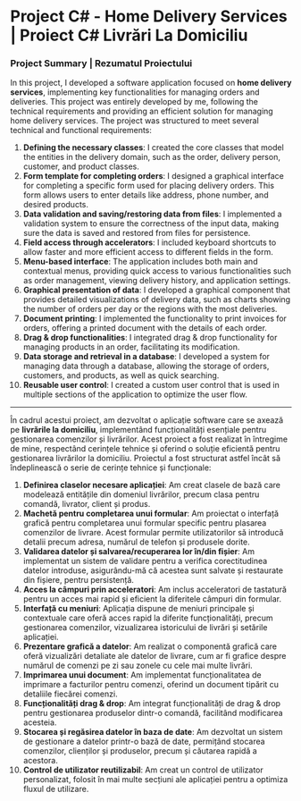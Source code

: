 # Project C# - Home Delivery Services | Proiect C# Livrări La Domiciliu

### Project Summary | Rezumatul Proiectului

In this project, I developed a software application focused on **home delivery services**, implementing key functionalities for managing orders and deliveries. This project was entirely developed by me, following the technical requirements and providing an efficient solution for managing home delivery services. The project was structured to meet several technical and functional requirements:

1. **Defining the necessary classes**: I created the core classes that model the entities in the delivery domain, such as the order, delivery person, customer, and product classes.
2. **Form template for completing orders**: I designed a graphical interface for completing a specific form used for placing delivery orders. This form allows users to enter details like address, phone number, and desired products.
3. **Data validation and saving/restoring data from files**: I implemented a validation system to ensure the correctness of the input data, making sure the data is saved and restored from files for persistence.
4. **Field access through accelerators**: I included keyboard shortcuts to allow faster and more efficient access to different fields in the form.
5. **Menu-based interface**: The application includes both main and contextual menus, providing quick access to various functionalities such as order management, viewing delivery history, and application settings.
6. **Graphical presentation of data**: I developed a graphical component that provides detailed visualizations of delivery data, such as charts showing the number of orders per day or the regions with the most deliveries.
7. **Document printing**: I implemented the functionality to print invoices for orders, offering a printed document with the details of each order.
8. **Drag & drop functionalities**: I integrated drag & drop functionality for managing products in an order, facilitating its modification.
9. **Data storage and retrieval in a database**: I developed a system for managing data through a database, allowing the storage of orders, customers, and products, as well as quick searching.
10. **Reusable user control**: I created a custom user control that is used in multiple sections of the application to optimize the user flow.
---
În cadrul acestui proiect, am dezvoltat o aplicație software care se axează pe **livrările la domiciliu**, implementând funcționalități esențiale pentru gestionarea comenzilor și livrărilor. Acest proiect a fost realizat în întregime de mine, respectând cerințele tehnice și oferind o soluție eficientă pentru gestionarea livrărilor la domiciliu. Proiectul a fost structurat astfel încât să îndeplinească o serie de cerințe tehnice și funcționale:

1. **Definirea claselor necesare aplicației**: Am creat clasele de bază care modelează entitățile din domeniul livrărilor, precum clasa pentru comandă, livrator, client și produs.
2. **Machetă pentru completarea unui formular**: Am proiectat o interfață grafică pentru completarea unui formular specific pentru plasarea comenzilor de livrare. Acest formular permite utilizatorilor să introducă detalii precum adresa, numărul de telefon și produsele dorite.
3. **Validarea datelor și salvarea/recuperarea lor în/din fișier**: Am implementat un sistem de validare pentru a verifica corectitudinea datelor introduse, asigurându-mă că acestea sunt salvate și restaurate din fișiere, pentru persistență.
4. **Acces la câmpuri prin acceleratori**: Am inclus acceleratori de tastatură pentru un acces mai rapid și eficient la diferitele câmpuri din formular.
5. **Interfață cu meniuri**: Aplicația dispune de meniuri principale și contextuale care oferă acces rapid la diferite funcționalități, precum gestionarea comenzilor, vizualizarea istoricului de livrări și setările aplicației.
6. **Prezentare grafică a datelor**: Am realizat o componentă grafică care oferă vizualizări detaliate ale datelor de livrare, cum ar fi grafice despre numărul de comenzi pe zi sau zonele cu cele mai multe livrări.
7. **Imprimarea unui document**: Am implementat funcționalitatea de imprimare a facturilor pentru comenzi, oferind un document tipărit cu detaliile fiecărei comenzi.
8. **Funcționalități drag & drop**: Am integrat funcționalități de drag & drop pentru gestionarea produselor dintr-o comandă, facilitând modificarea acesteia.
9. **Stocarea și regăsirea datelor în baza de date**: Am dezvoltat un sistem de gestionare a datelor printr-o bază de date, permițând stocarea comenzilor, clienților și produselor, precum și căutarea rapidă a acestora.
10. **Control de utilizator reutilizabil**: Am creat un control de utilizator personalizat, folosit în mai multe secțiuni ale aplicației pentru a optimiza fluxul de utilizare.
